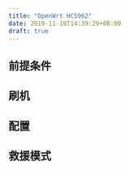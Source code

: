 ```yaml
---
title: "OpenWrt HC5962"
date: 2019-11-18T14:39:29+08:00
draft: true
---
```


## 前提条件

## 刷机

## 配置

## 救援模式
